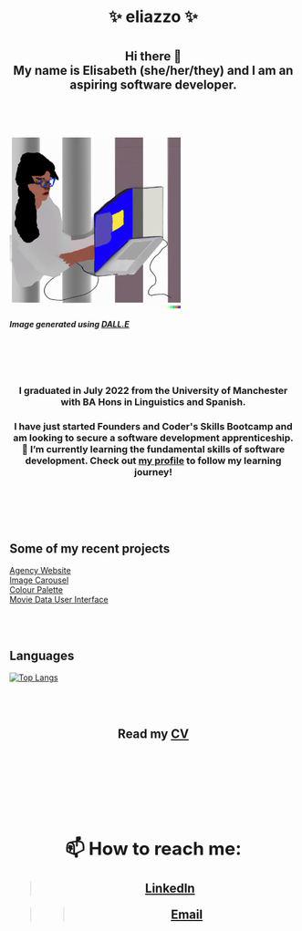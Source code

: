 <h1 align="center">✨ eliazzo ✨<h1>

<h2 align="center"> Hi there 👋 <br> My name is Elisabeth (she/her/they) and I am an aspiring software developer. <h2> 
<br>
<br>
  
<img align="center" src="DALL.E.png" width="300" alt="Woman coding">

##### Image generated using [DALL.E](https://openai.com/dall-e-2/) 
<br>
<br>
<br>
<h3 align="center"> I graduated in July 2022 from the University of Manchester with BA Hons in Linguistics and Spanish. <h3>

<h3 align="center"> I have just started Founders and Coder's Skills Bootcamp and am looking to secure a software development apprenticeship. 🌱 I’m currently learning the fundamental skills of software development. Check out <a href="https://github.com/eliazzo">my profile</a> to follow my learning journey! <h3>
<br>
<br>
<br>

## Some of my recent projects 

<a href="https://github.com/fac27/agency-website">Agency Website</a><br>
<a href="https://github.com/eliazzo/Image-Carousel">Image Carousel</a><br>
<a href="https://github.com/eliazzo/Colour-palette">Colour Palette</a><br>
<a href="https://github.com/eliazzo/Movie-data">Movie Data User Interface</a><br>

<br>
<br>
  
## Languages

[![Top Langs](https://github-readme-stats.vercel.app/api/top-langs/?username=eliazzo&theme=dark)](https://github.com/eliazzo/github-readme-stats)

<br>
<br>

<h2 align="center"> Read my <a href="https://eliazzo.github.io/Website-2/CV%20FAC.pdf">CV<a><h2>

<br>
<br>

## 📫  How to reach me:

> [LinkedIn](https://www.linkedin.com/in/elisabeth-azzopardi-b3496a247/)

>> [Email](bethazz@hotmail.co.uk)


<!--
**eliazzo/eliazzo** is a ✨ _special_ ✨ repository because its `README.md` (this file) appears on your GitHub profile.

Here are some ideas to get you started:

- 🔭 I’m currently working on ...
- 🌱 I’m currently learning ...
- 👯 I’m looking to collaborate on ...
- 🤔 I’m looking for help with ...
- 💬 Ask me about ...
- 📫 How to reach me: ...
- 😄 Pronouns: ...
- ⚡ Fun fact: ...
-->
